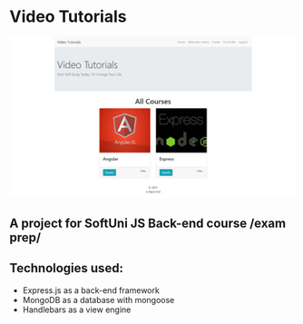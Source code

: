 # Video Tutorials
![screenshot](screenshot.png)

## A project for SoftUni JS Back-end course /exam prep/

## Technologies used:
* Express.js as a back-end framework
* MongoDB as a database with mongoose
* Handlebars as a view engine 


